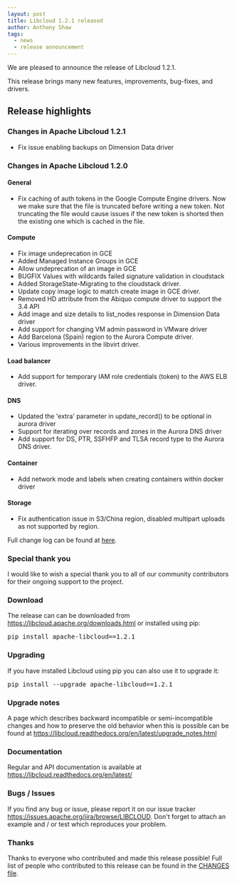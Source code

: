```yaml
---
layout: post
title: Libcloud 1.2.1 released
author: Anthony Shaw
tags:
  - news
  - release announcement
---
```


We are pleased to announce the release of Libcloud 1.2.1.

This release brings many new features, improvements, bug-fixes, and drivers.

## Release highlights

### Changes in Apache Libcloud 1.2.1

* Fix issue enabling backups on Dimension Data driver

### Changes in Apache Libcloud 1.2.0

#### General

* Fix caching of auth tokens in the Google Compute Engine drivers. Now we make
  sure that the file is truncated before writing a new token. Not truncating the
  file would cause issues if the new token is shorted then the existing one
  which is cached in the file.

#### Compute

* Fix image undeprecation in GCE
* Added Managed Instance Groups in GCE
* Allow undeprecation of an image in GCE
* BUGFIX Values with wildcards failed signature validation in cloudstack
* Added StorageState-Migrating to the cloudstack driver.
* Update copy image logic to match create image in GCE driver.
* Removed HD attribute from the Abiquo compute driver to support the 3.4 API
* Add image and size details to list_nodes response in Dimension Data driver
* Add support for changing VM admin password in VMware driver
* Add Barcelona (Spain) region to the Aurora Compute driver.
* Various improvements in the libvirt driver.

#### Load balancer

* Add support for temporary IAM role credentials (token) to the AWS ELB driver.

#### DNS

* Updated the 'extra' parameter in update_record() to be optional in aurora driver
* Support for iterating over records and zones in the Aurora DNS driver
* Add support for DS, PTR, SSFHFP and TLSA record type to the Aurora DNS driver.

#### Container

* Add network mode and labels when creating containers within docker driver

#### Storage

* Fix authentication issue in S3/China region, disabled multipart uploads as
  not supported by region.

Full change log can be found at [here][1].

### Special thank you

I would like to wish a special thank you to all of our community contributors
for their ongoing support to the project.

### Download

The release can can be downloaded from
<https://libcloud.apache.org/downloads.html> or installed using pip:

<pre>
pip install apache-libcloud==1.2.1
</pre>

### Upgrading

If you have installed Libcloud using pip you can also use it to upgrade it:

<pre>
pip install --upgrade apache-libcloud==1.2.1
</pre>

### Upgrade notes

A page which describes backward incompatible or semi-incompatible
changes and how to preserve the old behavior when this is possible
can be found at <https://libcloud.readthedocs.org/en/latest/upgrade_notes.html>

### Documentation

Regular and API documentation is available at <https://libcloud.readthedocs.org/en/latest/>

### Bugs / Issues

If you find any bug or issue, please report it on our issue tracker
<https://issues.apache.org/jira/browse/LIBCLOUD>.
Don't forget to attach an example and / or test which reproduces your
problem.

### Thanks

Thanks to everyone who contributed and made this release possible! Full
list of people who contributed to this release can be found in the
[CHANGES file][1].

[1]: https://libcloud.readthedocs.org/en/latest/changelog.html
